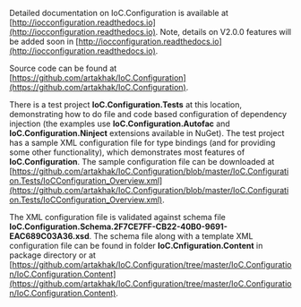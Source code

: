 Detailed documentation on IoC.Configuration is available at [http://iocconfiguration.readthedocs.io](http://iocconfiguration.readthedocs.io).
   Note, details on V2.0.0 features will be added soon in [http://iocconfiguration.readthedocs.io](http://iocconfiguration.readthedocs.io).
   
Source code can be found at [https://github.com/artakhak/IoC.Configuration](https://github.com/artakhak/IoC.Configuration).

There is a test project **IoC.Configuration.Tests** at this location, demonstrating how to do file and code based configuration of dependency injection (the examples use **IoC.Configuration.Autofac** and **IoC.Configuration.Ninject** extensions available in NuGet).
The test project has a sample XML configuration file for type bindings (and for providing some other functionality), which demonstrates most features of **IoC.Configuration**. 
The sample configuration file can be downloaded at [https://github.com/artakhak/IoC.Configuration/blob/master/IoC.Configuration.Tests/IoCConfiguration_Overview.xml](https://github.com/artakhak/IoC.Configuration/blob/master/IoC.Configuration.Tests/IoCConfiguration_Overview.xml).

The XML configuration file is validated against schema file **IoC.Configuration.Schema.2F7CE7FF-CB22-40B0-9691-EAC689C03A36.xsd**.
The schema file along with a template XML configuration file can be found in folder
**IoC.Cnfiguration.Content** in package directory or at [https://github.com/artakhak/IoC.Configuration/tree/master/IoC.Configuration/IoC.Configuration.Content](https://github.com/artakhak/IoC.Configuration/tree/master/IoC.Configuration/IoC.Configuration.Content).

